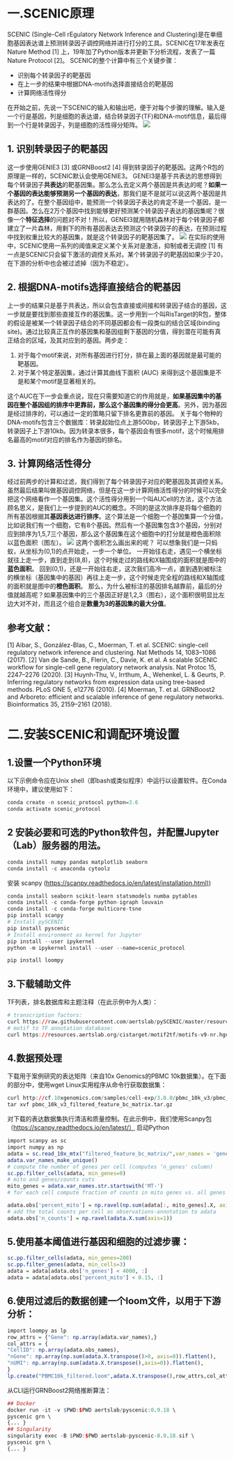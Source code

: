 
# 一.SCENIC原理
SCENIC (Single-Cell rEgulatory Network Inference and Clustering)是在单细胞基因表达谱上预测转录因子调控网络并进行打分的工具。SCENIC在17年发表在Nature Method [1] 上，19年加了Python版本并更新下分析流程，发表了一篇Nature Protocol [2]。
SCENIC的整个计算中有三个关键步骤：

- 识别每个转录因子的靶基因
- 在上一步的结果中根据DNA-motifs选择直接结合的靶基因
- 计算网络活性得分

在开始之前，先说一下SCENIC的输入和输出吧，便于对每个步骤的理解。输入是一个行是基因，列是细胞的表达谱，结合转录因子(TF)和DNA-motif信息，最后得到一个行是转录因子，列是细胞的活性得分矩阵。
![](https://cdn.nlark.com/yuque/0/2022/jpeg/1234840/1660785228046-9d205c63-9f3a-4f35-89eb-415e2b1225bd.jpeg#clientId=u908e7ff1-2757-4&crop=0&crop=0&crop=1&crop=1&from=paste&id=u4d33cda4&margin=%5Bobject%20Object%5D&originHeight=385&originWidth=1080&originalType=url&ratio=1&rotation=0&showTitle=false&status=done&style=none&taskId=u5f18a0c2-24d5-4aa7-8efe-16ee4dd7269&title=)
## 1. 识别转录因子的靶基因
这一步使用GENIE3 [3] 或GRNBoost2 [4] 得到转录因子的靶基因。这两个R包的原理是一样的，SCENIC默认会使用GENIE3。
GENEI3是基于共表达的思想得到每个转录因子**共表达**的靶基因集。那么怎么去定义两个基因是共表达的呢？**如果一个基因的表达能够预测另一个基因的表达**，那我们是不是就可以说这两个基因是共表达的了。在整个基因组中，能预测一个转录因子表达的肯定不是一个基因，是一群基因。怎么在2万个基因中找到能够更好预测某个转录因子表达的基因集呢？很像一个**特征选择**的问题对不对！所以，GENEI3就用随机森林对于每个转录因子都建立了一片森林，用剩下的所有基因表达去预测这个转录因子的表达，在预测过程中找到权重比较大的基因集，就是这个转录因子的靶基因集了。
![](https://cdn.nlark.com/yuque/0/2022/png/1234840/1660785228026-e3738aa2-ef05-4433-a346-3a40f1a8c247.png#clientId=u908e7ff1-2757-4&crop=0.2058&crop=0&crop=0.7623&crop=1&from=paste&height=173&id=u5199abec&margin=%5Bobject%20Object%5D&originHeight=310&originWidth=690&originalType=url&ratio=1&rotation=0&showTitle=false&status=done&style=none&taskId=u9513e5ad-dde7-4e0a-8a2c-a0609f11433&title=&width=384)
在实际的使用中，SCENIC使用一系列的阈值来定义某个关系对是激活，抑制或者无调控 [1]
有一点是SCENIC只会留下激活的调控关系对。某个转录因子的靶基因如果少于20，在下游的分析中也会被过滤掉（因为不稳定）。
## 2. 根据DNA-motifs选择直接结合的靶基因
上一步的结果只是基于共表达，所以会包含直接或间接和转录因子结合的基因，这一步就是要找到那些直接互作的基因集。这一步用到一个叫RisTarget的R包，整体的假设是被某一个转录因子结合的不同基因都会有一段类似的结合区域(binding site)。通过比较真正互作的基因集和基因组剩下基因的分值，得到潜在可能有真正结合的区域，及其对应到的基因。两步走：

1. 对于每个motif来说，对所有基因进行打分，排在最上面的基因就是最可能的靶基因。
2. 对于某个特定基因集，通过计算其曲线下面积 (AUC) 来得到这个基因集是不是和某个motif是显著相关的。

这个AUC在下一步会重点说，现在只需要知道它的作用就是，**如果基因集中的基因在整个基因组的排序中更靠前，那么这个基因集的得分会更高**。另外，因为基因是经过排序的，可以通过一定的策略只留下排名更靠前的基因。
关于每个物种的DNA-motifs包含三个数据库：转录起始位点上游500bp，转录因子上下游5kb，转录因子上下游10kb。因为转录本很多，每个基因会有很多motif，这个时候用排名最高的motif对应的排名作为基因的排名。
## 3. 计算网络活性得分
经过前两步的计算和过滤，我们得到了每个转录因子对应的靶基因及其调控关系。虽然最后结果叫做基因调控网络，但是在这一步计算网络活性得分的时候可以完全把这个网络看作一个基因集。这个活性得分用到一个叫AUCell的方法，这个方法顾名思义，是我们上一步提到的AUC的概念。不同的是这次排序是将每个细胞的所有基因根据其**基因表达进行排序**。这个算法是一个细胞一个基因集算一个分值，比如说我们有一个细胞，它有8个基因。然后有一个基因集包含3个基因，分别对应到排序为1,5,7三个基因，那么这个基因集在这个细胞中的打分就是橙色面积除以蓝色面积（图左）。
![](https://cdn.nlark.com/yuque/0/2022/png/1234840/1660785228019-a8638f77-8432-4bb0-b14e-9276341c7b7c.png#clientId=u908e7ff1-2757-4&crop=0&crop=0&crop=1&crop=1&from=paste&id=u2b3a0d6a&margin=%5Bobject%20Object%5D&originHeight=287&originWidth=697&originalType=url&ratio=1&rotation=0&showTitle=false&status=done&style=none&taskId=u7b7fddba-d5ea-41ad-aade-9b30f96a498&title=)
这两个面积怎么画出来的呢？
可以想象我们是一只蚂蚁，从坐标为(0,1)的点开始走，一步一个单位。
一开始往右走，遇见一个横坐标就往上走一步，直到走到(8,8)，这个时候走过的路线和X轴围成的面积就是图中的**蓝色面积**。
回到(0,1)，还是一开始往右走，这次我们高冷一点，直到遇到被标注的横坐标（基因集中的基因）再往上走一步，这个时候走完全程的路线和X轴围成的面积就是图中的**橙色面积**。
那么，为什么被标注的基因排名越靠前，最后的分值就越高呢？如果基因集中的三个基因正好是1,2,3（图右），这个面积很明显比左边大对不对，而且这个组合是**数量为3的基因集的最大分值**。
## 参考文献：
[1] Aibar, S., González-Blas, C., Moerman, T. et al. SCENIC: single-cell regulatory network inference and clustering. Nat Methods 14, 1083–1086 (2017).
[2] Van de Sande, B., Flerin, C., Davie, K. et al. A scalable SCENIC workflow for single-cell gene regulatory network analysis. Nat Protoc 15, 2247–2276 (2020).
[3] Huynh-Thu, V., Irrthum, A., Wehenkel, L. & Geurts, P. Inferring regulatory networks from expression data using tree-based methods. PLoS ONE 5, e12776 (2010).
[4] Moerman, T. et al. GRNBoost2 and Arboreto: efficient and scalable inference of gene regulatory networks. Bioinformatics 35, 2159–2161 (2018).
# 二.安装SCENIC和调配环境设置
## 1.设置一个Python环境
以下示例命令应在Unix shell（即bash或类似程序）中运行以设置软件。在Conda环境中，建议使用如下：
```r
conda create -n scenic_protocol python=3.6
conda activate scenic_protocol
```
## 2 安装必要和可选的Python软件包，并配置Jupyter（Lab）服务器的用法。
```r
conda install numpy pandas matplotlib seaborn
conda install -c anaconda cytoolz
```
安装 scanpy ([https://scanpy.readthedocs.io/en/latest/installation.html)](https://scanpy.readthedocs.io/en/latest/installation.html))
```r
conda install seaborn scikit-learn statsmodels numba pytables
conda install -c conda-forge python-igraph louvain
conda install -c conda-forge multicore-tsne
pip install scanpy
# Install pySCENIC
pip install pyscenic
# Install environment as kernel for Jupyter
pip install --user ipykernel
python -m ipykernel install --user --name=scenic_protocol

pip install loompy
```
## 3.下载辅助文件
TF列表，排名数据库和主题注释（在此示例中为人类）：
```r
# transcription factors:
curl https://raw.githubusercontent.com/aertslab/pySCENIC/master/resources/hs_hgnc_tfs.txt
# motif to TF annotation database:
curl https://resources.aertslab.org/cistarget/motif2tf/motifs-v9-nr.hgnc-m0.001-o0.0.tbl
```
## 4.数据预处理
下载用于案例研究的表达矩阵（来自10x Genomics的PBMC 10k数据集）。在下面的部分中，使用wget Linux实用程序从命令行获取数据集：
```r
curl http://cf.10xgenomics.com/samples/cell-exp/3.0.0/pbmc_10k_v3/pbmc_10k_v3_filtered_feature_bc_matrix.tar.gz
tar xvf pbmc_10k_v3_filtered_feature_bc_matrix.tar.gz
```
对下载的表达数据集执行清洁和质量控制。在此示例中，我们使用Scanpy包（https://scanpy.readthedocs.io/en/latest/）
启动Python
```r
import scanpy as sc
import numpy as np
adata = sc.read_10x_mtx("filtered_feature_bc_matrix/",var_names = 'gene_symbols')
adata.var_names_make_unique()
# compute the number of genes per cell (computes ‘n_genes' column)
sc.pp.filter_cells(adata, min_genes=0)
# mito and genes/counts cuts
mito_genes = adata.var_names.str.startswith('MT-')
# for each cell compute fraction of counts in mito genes vs. all genes

adata.obs['percent_mito'] = np.ravel(np.sum(adata[:, mito_genes].X, axis=1)) / np.ravel(np.sum(adata.X, axis=1))
# add the total counts per cell as observations-annotation to adata
adata.obs['n_counts'] = np.ravel(adata.X.sum(axis=1))
```
## 5.使用基本阈值进行基因和细胞的过滤步骤：
```r
sc.pp.filter_cells(adata, min_genes=200)
sc.pp.filter_genes(adata, min_cells=3)
adata = adata[adata.obs['n_genes'] < 4000, :]
adata = adata[adata.obs['percent_mito'] < 0.15, :]
```
## 6.使用过滤后的数据创建一个loom文件，以用于下游分析：
```r
import loompy as lp
row_attrs = {"Gene": np.array(adata.var_names),}
col_attrs = {
"CellID": np.array(adata.obs_names),
"nGene": np.array(np.sum(adata.X.transpose()>0, axis=0)).flatten(),
"nUMI": np.array(np.sum(adata.X.transpose(),axis=0)).flatten(),
}
lp.create("PBMC10k_filtered.loom",adata.X.transpose(),row_attrs,col_attrs)
```

从CLI运行GRNBoost2网络推断算法：
```r
## Docker
docker run -it -v $PWD:$PWD aertslab/pyscenic:0.9.18 \
pyscenic grn \
{... }
## Singularity
singularity exec -B $PWD:$PWD aertslab-pyscenic-0.9.18.sif \
pyscenic grn \
{... }
```
